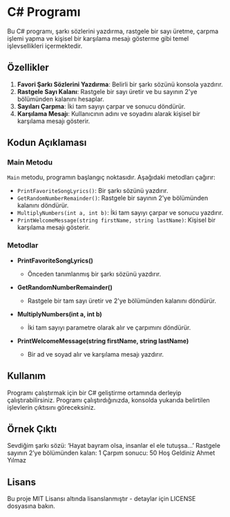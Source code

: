 # C# Programı

Bu C# programı, şarkı sözlerini yazdırma, rastgele bir sayı üretme, çarpma işlemi yapma ve kişisel bir karşılama mesajı gösterme gibi temel işlevsellikleri içermektedir.

## Özellikler

1. **Favori Şarkı Sözlerini Yazdırma**: Belirli bir şarkı sözünü konsola yazdırır.
2. **Rastgele Sayı Kalanı**: Rastgele bir sayı üretir ve bu sayının 2'ye bölümünden kalanını hesaplar.
3. **Sayıları Çarpma**: İki tam sayıyı çarpar ve sonucu döndürür.
4. **Karşılama Mesajı**: Kullanıcının adını ve soyadını alarak kişisel bir karşılama mesajı gösterir.

## Kodun Açıklaması

### Main Metodu

`Main` metodu, programın başlangıç noktasıdır. Aşağıdaki metodları çağırır:

- `PrintFavoriteSongLyrics()`: Bir şarkı sözünü yazdırır.
- `GetRandomNumberRemainder()`: Rastgele bir sayının 2'ye bölümünden kalanını döndürür.
- `MultiplyNumbers(int a, int b)`: İki tam sayıyı çarpar ve sonucu yazdırır.
- `PrintWelcomeMessage(string firstName, string lastName)`: Kişisel bir karşılama mesajı gösterir.

### Metodlar

- **PrintFavoriteSongLyrics()**
  - Önceden tanımlanmış bir şarkı sözünü yazdırır.
  
- **GetRandomNumberRemainder()**
  - Rastgele bir tam sayı üretir ve 2'ye bölümünden kalanını döndürür.
  
- **MultiplyNumbers(int a, int b)**
  - İki tam sayıyı parametre olarak alır ve çarpımını döndürür.
  
- **PrintWelcomeMessage(string firstName, string lastName)**
  - Bir ad ve soyad alır ve karşılama mesajı yazdırır.

## Kullanım

Programı çalıştırmak için bir C# geliştirme ortamında derleyip çalıştırabilirsiniz. Programı çalıştırdığınızda, konsolda yukarıda belirtilen işlevlerin çıktısını göreceksiniz.

## Örnek Çıktı
Sevdiğim şarkı sözü: ‘Hayat bayram olsa, insanlar el ele tutuşsa…’ 
Rastgele sayının 2’ye bölümünden kalan: 1 
Çarpım sonucu: 50 
Hoş Geldiniz Ahmet Yılmaz


## Lisans

Bu proje MIT Lisansı altında lisanslanmıştır - detaylar için LICENSE dosyasına bakın.
